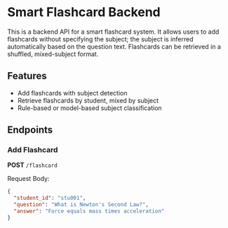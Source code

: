 # Smart Flashcard Backend

This is a backend API for a smart flashcard system. It allows users to add flashcards without specifying the subject; the subject is inferred automatically based on the question text. Flashcards can be retrieved in a shuffled, mixed-subject format.

## Features

- Add flashcards with subject detection
- Retrieve flashcards by student, mixed by subject
- Rule-based or model-based subject classification

## Endpoints

### Add Flashcard

**POST** `/flashcard`

Request Body:
```json
{
  "student_id": "stu001",
  "question": "What is Newton's Second Law?",
  "answer": "Force equals mass times acceleration"
}
